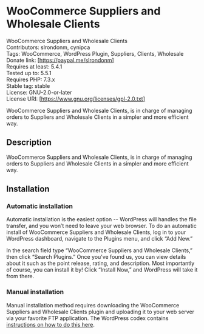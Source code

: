 # WooCommerce Suppliers and Wholesale Clients

WooCommerce Suppliers and Wholesale Clients  
Contributors: slrondonm, cynipca  
Tags: WooCommerce, WordPress Plugin, Suppliers, Clients, Wholesale  
Donate link: [https://paypal.me/slrondonm]  
Requires at least: 5.4.1  
Tested up to: 5.5.1  
Requires PHP: 7.3.x  
Stable tag: stable  
License: GNU-2.0-or-later  
License URI: [https://www.gnu.org/licenses/gpl-2.0.txt]  

WooCommerce Suppliers and Wholesale Clients, is in charge of managing orders to Suppliers and Wholesale Clients in a simpler and more efficient way.

## Description

WooCommerce Suppliers and Wholesale Clients, is in charge of managing orders to Suppliers and Wholesale Clients in a simpler and more efficient way.

## Installation

### Automatic installation

Automatic installation is the easiest option -- WordPress will handles the file transfer, and you won’t need to leave your web browser. To do an automatic install of WooCommerce Suppliers and Wholesale Clients, log in to your WordPress dashboard, navigate to the Plugins menu, and click “Add New.”

In the search field type “WooCommerce Suppliers and Wholesale Clients,” then click “Search Plugins.” Once you’ve found us,  you can view details about it such as the point release, rating, and description. Most importantly of course, you can install it by! Click “Install Now,” and WordPress will take it from there.

### Manual installation

Manual installation method requires downloading the WooCommerce Suppliers and Wholesale Clients plugin and uploading it to your web server via your favorite FTP application. The WordPress codex contains [instructions on how to do this here](https://wordpress.org/support/article/managing-plugins/#manual-plugin-installation).
